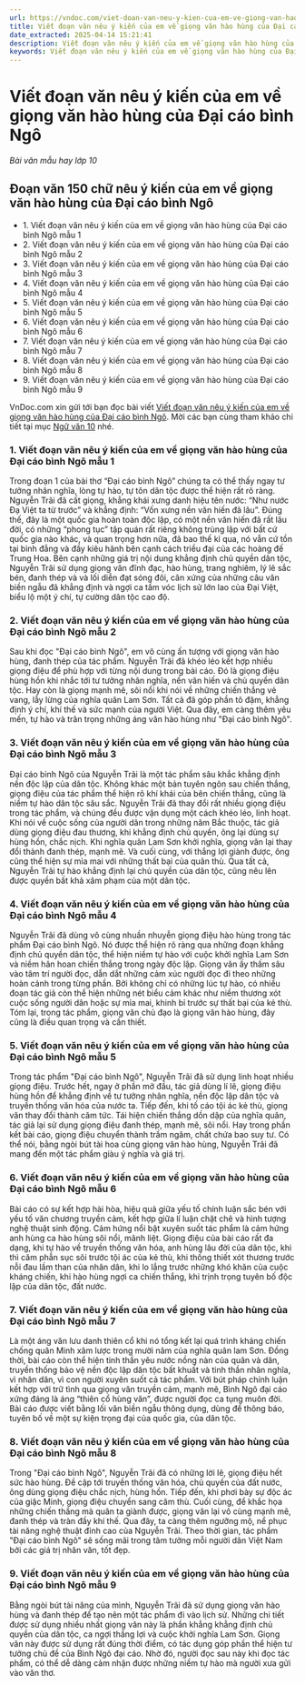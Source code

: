 ```yaml
---
url: https://vndoc.com/viet-doan-van-neu-y-kien-cua-em-ve-giong-van-hao-hung-cua-dai-cao-binh-ngo-286977
title: Viết đoạn văn nêu ý kiến của em về giọng văn hào hùng của Đại cáo bình Ngô - Bài văn mẫu hay lớp 10 - VnDoc.com
date_extracted: 2025-04-14 15:21:41
description: Viết đoạn văn nêu ý kiến của em về giọng văn hào hùng của Đại cáo bình Ngô được VnDoc.com sưu tầm và xin gửi tới bạn đọc cùng tham khảo.
keywords: Viết đoạn văn nêu ý kiến của em về giọng văn hào hùng của Đại cáo bình Ngô,đoạn văn nêu ý kiến của em về giọng văn hào hùng của Đại cáo bình Ngô,đoạn văn 150 chữ nêu ý kiến của em về giọng văn hào hùng của Đại cáo bình Ngô,ngữ văn 10,ngữ văn 10 Cánh diều,văn 10,văn mẫu lớp 10 Cánh diều,văn mẫu 10,giọng văn hào hùng của Đại cáo bình Ngô
---
```


# Viết đoạn văn nêu ý kiến của em về giọng văn hào hùng của Đại cáo bình Ngô
 _Bài văn mẫu hay lớp 10_
## Đoạn văn 150 chữ nêu ý kiến của em về giọng văn hào hùng của Đại cáo bình Ngô
  * 1\. Viết đoạn văn nêu ý kiến của em về giọng văn hào hùng của Đại cáo bình Ngô mẫu 1
  * 2\. Viết đoạn văn nêu ý kiến của em về giọng văn hào hùng của Đại cáo bình Ngô mẫu 2
  * 3\. Viết đoạn văn nêu ý kiến của em về giọng văn hào hùng của Đại cáo bình Ngô mẫu 3
  * 4\. Viết đoạn văn nêu ý kiến của em về giọng văn hào hùng của Đại cáo bình Ngô mẫu 4
  * 5\. Viết đoạn văn nêu ý kiến của em về giọng văn hào hùng của Đại cáo bình Ngô mẫu 5
  * 6\. Viết đoạn văn nêu ý kiến của em về giọng văn hào hùng của Đại cáo bình Ngô mẫu 6
  * 7\. Viết đoạn văn nêu ý kiến của em về giọng văn hào hùng của Đại cáo bình Ngô mẫu 7
  * 8\. Viết đoạn văn nêu ý kiến của em về giọng văn hào hùng của Đại cáo bình Ngô mẫu 8
  * 9\. Viết đoạn văn nêu ý kiến của em về giọng văn hào hùng của Đại cáo bình Ngô mẫu 9

VnDoc.com xin gửi tới bạn đọc bài viết [Viết đoạn văn nêu ý kiến của em về giọng văn hào hùng của Đại cáo bình Ngô](<https://vndoc.com/viet-doan-van-neu-y-kien-cua-em-ve-giong-van-hao-hung-cua-dai-cao-binh-ngo-286977>). Mời các bạn cùng tham khảo chi tiết tại mục [Ngữ văn 10](<https://vndoc.com/ngu-van-lop10>) nhé.
### 1\. Viết đoạn văn nêu ý kiến của em về giọng văn hào hùng của Đại cáo bình Ngô mẫu 1
Trong đoạn 1 của bài thơ “Đại cáo bình Ngô” chúng ta có thể thấy ngay tư tưởng nhân nghĩa, lòng tự hào, tự tôn dân tộc được thể hiện rất rõ ràng. Nguyễn Trãi đã cất giọng, khẳng khái xưng danh hiệu tên nước: “Như nước Đạ Việt ta từ trước” và khẳng định: “Vốn xưng nền văn hiến đã lâu”. Đúng thế, đây là một quốc gia hoàn toàn độc lập, có một nền văn hiến đã rất lâu đời, có những “phong tục” tập quán rất riêng không trùng lặp với bất cứ quốc gia nào khác, và quan trọng hơn nữa, đã bao thế kỉ qua, nó vẫn cứ tồn tại bình đẳng và đầy kiêu hãnh bên cạnh cách triều đại của các hoàng đế Trung Hoa. Bên cạnh những giá trị nội dung khẳng định chủ quyền dân tộc, Nguyễn Trãi sử dụng giọng văn đĩnh đạc, hào hùng, trang nghiêm, lý lẽ sắc bén, đanh thép và và lối diễn đạt sóng đôi, cân xứng của những câu văn biền ngẫu đã khẳng định và ngợi ca tầm vóc lịch sử lớn lao của Đại Việt, biểu lộ một ý chí, tự cường dân tộc cao độ.
### 2\. Viết đoạn văn nêu ý kiến của em về giọng văn hào hùng của Đại cáo bình Ngô mẫu 2
Sau khi đọc "Đại cáo bình Ngô", em vô cùng ấn tượng với giọng văn hào hùng, đanh thép của tác phẩm. Nguyễn Trãi đã khéo léo kết hợp nhiều giọng điệu để phù hợp với từng nội dung trong bài cáo. Đó là giọng điệu hùng hồn khi nhắc tới tư tưởng nhân nghĩa, nền văn hiến và chủ quyền dân tộc. Hay còn là giọng mạnh mẽ, sôi nổi khi nói về những chiến thắng vẻ vang, lẫy lừng của nghĩa quân Lam Sơn. Tất cả đã góp phần tô đậm, khẳng định ý chí, khí thế và sức mạnh của người Việt. Qua đây, em càng thêm yêu mến, tự hào và trân trọng những áng văn hào hùng như "Đại cáo bình Ngô".
### 3\. Viết đoạn văn nêu ý kiến của em về giọng văn hào hùng của Đại cáo bình Ngô mẫu 3
Đại cáo bình Ngô của Nguyễn Trãi là một tác phẩm sâu khắc khẳng định nền độc lập của dân tộc. Không khác một bản tuyên ngôn sau chiến thắng, giọng điệu của tác phẩm thể hiện rõ khí khái của bên chiến thắng, cũng là niềm tự hào dân tộc sâu sắc. Nguyễn Trãi đã thay đổi rất nhiều giọng điệu trong tác phẩm, và chúng đều được vận dụng một cách khéo léo, linh hoạt. Khi nói về cuộc sống của người dân trong những năm Bắc thuộc, tác giả dùng giọng điệu đau thương, khi khẳng định chủ quyền, ông lại dùng sự hùng hồn, chắc nịch. Khi nghĩa quân Lam Sơn khởi nghĩa, giọng văn lại thay đổi thành đanh thép, mạnh mẽ. Và cuối cùng, với thắng lợi giành được, ông cũng thể hiện sự mỉa mai với những thất bại của quân thù. Qua tất cả, Nguyễn Trãi tự hào khẳng định lại chủ quyền của dân tộc, cũng nêu lên được quyền bất khả xâm phạm của một dân tộc.
### 4\. Viết đoạn văn nêu ý kiến của em về giọng văn hào hùng của Đại cáo bình Ngô mẫu 4
Nguyễn Trãi đã dùng vô cùng nhuần nhuyễn giọng điệu hào hùng trong tác phẩm Đại cáo bình Ngô. Nó được thể hiện rõ ràng qua những đoạn khẳng định chủ quyền dân tộc, thể hiện niềm tự hào với cuộc khởi nghĩa Lam Sơn và niềm hân hoan chiến thắng trong ngày độc lập. Giọng văn ấy thấm sâu vào tâm trí người đọc, dẫn dắt những cảm xúc người đọc đi theo những hoàn cảnh trong từng phần. Bởi không chỉ có những lúc tự hào, có nhiều đoạn tác giả còn thể hiện những nét biểu cảm khác như niềm thương xót cuộc sống người dân hoặc sự mỉa mai, khinh bỉ trước sự thất bại của kẻ thù. Tóm lại, trong tác phẩm, giọng văn chủ đạo là giọng văn hào hùng, đây cũng là điều quan trọng và cần thiết.
### 5\. Viết đoạn văn nêu ý kiến của em về giọng văn hào hùng của Đại cáo bình Ngô mẫu 5
Trong tác phẩm "Đại cáo bình Ngô", Nguyễn Trãi đã sử dụng linh hoạt nhiều giọng điệu. Trước hết, ngay ở phần mở đầu, tác giả dùng lí lẽ, giọng điệu hùng hồn để khẳng định về tư tưởng nhân nghĩa, nền độc lập dân tộc và truyền thống văn hóa của nước ta. Tiếp đến, khi tố cáo tội ác kẻ thù, giọng văn thay đổi thành căm tức. Tái hiện chiến thắng dồn dập của nghĩa quân, tác giả lại sử dụng giọng điệu đanh thép, mạnh mẽ, sôi nổi. Hay trong phần kết bài cáo, giọng điệu chuyển thành trầm ngâm, chất chứa bao suy tư. Có thể nói, bằng ngòi bút tài hoa cùng giọng văn hào hùng, Nguyễn Trãi đã mang đến một tác phẩm giàu ý nghĩa và giá trị.
### 6\. Viết đoạn văn nêu ý kiến của em về giọng văn hào hùng của Đại cáo bình Ngô mẫu 6
Bài cáo có sự kết hợp hài hòa, hiệu quả giữa yếu tố chính luận sắc bén với yếu tố văn chương truyền cảm, kết hợp giữa lí luận chặt chẽ và hình tượng nghệ thuật sinh động. Cảm hứng nổi bật xuyên suốt tác phẩm là cảm hứng anh hùng ca hào hùng sôi nổi, mãnh liệt. Giọng điệu của bài cáo rất đa dạng, khi tự hào về truyền thống văn hóa, anh hùng lâu đời của dân tộc, khi thì căm phẫn sục sôi trước tội ác của kẻ thù, khi thống thiết xót thương trước nỗi đau lầm than của nhân dân, khi lo lắng trước những khó khăn của cuộc kháng chiến, khi hào hùng ngợi ca chiến thắng, khi trịnh trọng tuyên bố độc lập của dân tộc, đất nước.
### 7\. Viết đoạn văn nêu ý kiến của em về giọng văn hào hùng của Đại cáo bình Ngô mẫu 7
Là một áng văn lưu danh thiên cổ khi nó tổng kết lại quá trình kháng chiến chống quân Minh xâm lược trong mười năm của nghĩa quân lam Sơn. Đồng thời, bài cáo còn thể hiện tinh thần yêu nước nồng nàn của quân và dân, truyền thống bảo vệ nền độc lập dân tộc bất khuất và tinh thần nhân nghĩa, vì nhân dân, vì con người xuyên suốt cả tác phẩm. Với bút pháp chính luận kết hợp với trữ tình qua giọng văn truyền cảm, mạnh mẽ, Bình Ngô đại cáo xứng đáng là áng “thiên cổ hùng văn”, được người đọc ca tụng muôn đời. Bài cáo được viết bằng lối văn biền ngẫu thông dụng, dùng để thông báo, tuyên bố về một sự kiện trọng đại của quốc gia, của dân tộc.
### 8\. Viết đoạn văn nêu ý kiến của em về giọng văn hào hùng của Đại cáo bình Ngô mẫu 8
Trong "Đại cáo bình Ngô", Nguyễn Trãi đã có những lời lẽ, giọng điệu hết sức hào hùng. Đề cập tới truyền thống văn hóa, chủ quyền của đất nước, ông dùng giọng điệu chắc nịch, hùng hồn. Tiếp đến, khi phơi bày sự độc ác của giặc Minh, giọng điệu chuyển sang căm thù. Cuối cùng, để khắc họa những chiến thắng mà quân ta giành được, giọng văn lại vô cùng mạnh mẽ, đanh thép và tràn đầy khí thế. Qua đây, ta càng thêm ngưỡng mộ, nể phục tài năng nghệ thuật đỉnh cao của Nguyễn Trãi. Theo thời gian, tác phẩm "Đại cáo bình Ngô" sẽ sống mãi trong tâm tưởng mỗi người dân Việt Nam bởi các giá trị nhân văn, tốt đẹp.
### 9\. Viết đoạn văn nêu ý kiến của em về giọng văn hào hùng của Đại cáo bình Ngô mẫu 9
Bằng ngòi bút tài năng của mình, Nguyễn Trãi đã sử dụng giọng văn hào hùng và đanh thép để tạo nên một tác phẩm đi vào lịch sử. Những chi tiết được sử dụng nhiều nhất giọng văn này là phần khẳng khẳng định chủ quyền của dân tộc, ca ngợi thắng lợi và cuộc khởi nghĩa Lam Sơn. Giọng văn này được sử dụng rất đúng thời điểm, có tác dụng góp phần thể hiện tư tưởng chủ đề của Bình Ngô đại cáo. Nhờ đó, người đọc sau này khi đọc tác phẩm, có thể dễ dàng cảm nhận được những niềm tự hào mà người xưa gửi vào văn thơ.
